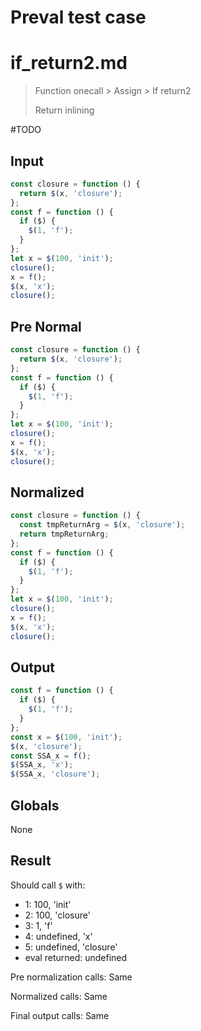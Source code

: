# Preval test case

# if_return2.md

> Function onecall > Assign > If return2
>
> Return inlining

#TODO

## Input

`````js filename=intro
const closure = function () {
  return $(x, 'closure');
};
const f = function () {
  if ($) {
    $(1, 'f');
  }
};
let x = $(100, 'init');
closure();
x = f();
$(x, 'x');
closure();
`````

## Pre Normal

`````js filename=intro
const closure = function () {
  return $(x, 'closure');
};
const f = function () {
  if ($) {
    $(1, 'f');
  }
};
let x = $(100, 'init');
closure();
x = f();
$(x, 'x');
closure();
`````

## Normalized

`````js filename=intro
const closure = function () {
  const tmpReturnArg = $(x, 'closure');
  return tmpReturnArg;
};
const f = function () {
  if ($) {
    $(1, 'f');
  }
};
let x = $(100, 'init');
closure();
x = f();
$(x, 'x');
closure();
`````

## Output

`````js filename=intro
const f = function () {
  if ($) {
    $(1, 'f');
  }
};
const x = $(100, 'init');
$(x, 'closure');
const SSA_x = f();
$(SSA_x, 'x');
$(SSA_x, 'closure');
`````

## Globals

None

## Result

Should call `$` with:
 - 1: 100, 'init'
 - 2: 100, 'closure'
 - 3: 1, 'f'
 - 4: undefined, 'x'
 - 5: undefined, 'closure'
 - eval returned: undefined

Pre normalization calls: Same

Normalized calls: Same

Final output calls: Same
